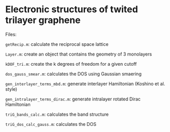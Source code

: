 # Electronic structures of twited trilayer graphene
Files:

`getRecip.m`: calculate the reciprocal space lattice

`Layer.m`: create an object that contains the geometry of 3 monolayers

`kDOF_tri.m`: create the k degrees of freedom for a given cutoff

`dos_gauss_smear.m`: calculates the DOS using Gaussian smaering

`gen_interlayer_terms_mbd.m`: generate interlayer Hamiltonian (Koshino et al. style)

`gen_intralayer_terms_dirac.m`: generate intralayer rotated Dirac Hamiltonian 

`triG_bands_calc.m`: calculates the band structure 

`triG_dos_calc_gauss.m`: calculates the DOS

